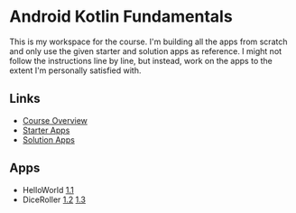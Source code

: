 # Android Kotlin Fundamentals

This is my workspace for the course. I'm building all the apps from scratch and only use the given starter and solution apps as reference. I might not follow the instructions line by line, but instead, work on the apps to the extent I'm personally satisfied with.

## Links
- [Course Overview](https://developer.android.com/courses/kotlin-android-fundamentals/overview)
- [Starter Apps](https://github.com/google-developer-training/android-kotlin-fundamentals-starter-apps)
- [Solution Apps](https://github.com/google-developer-training/android-kotlin-fundamentals-apps)

## Apps
- HelloWorld
    [1.1](https://codelabs.developers.google.com/codelabs/kotlin-android-training-get-started)
- DiceRoller
    [1.2](https://codelabs.developers.google.com/codelabs/kotlin-android-training-app-anatomy)
    [1.3](https://codelabs.developers.google.com/codelabs/kotlin-android-training-images-compat)
